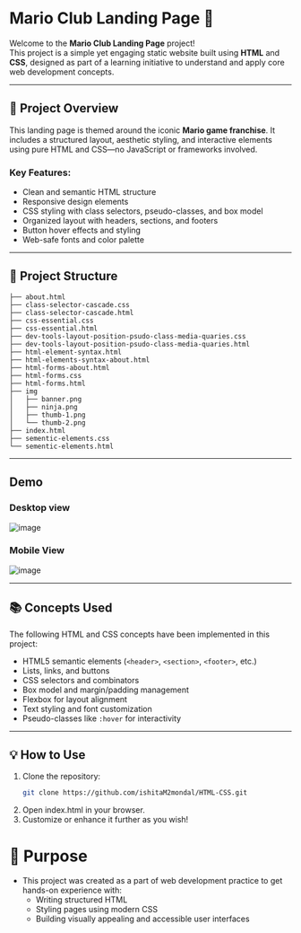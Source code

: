 # Mario Club Landing Page 🌟

Welcome to the **Mario Club Landing Page** project!  
This project is a simple yet engaging static website built using **HTML** and **CSS**, designed as part of a learning initiative to understand and apply core web development concepts.


---

## 🚀 Project Overview

This landing page is themed around the iconic **Mario game franchise**. It includes a structured layout, aesthetic styling, and interactive elements using pure HTML and CSS—no JavaScript or frameworks involved.

### Key Features:
- Clean and semantic HTML structure
- Responsive design elements
- CSS styling with class selectors, pseudo-classes, and box model
- Organized layout with headers, sections, and footers
- Button hover effects and styling
- Web-safe fonts and color palette

---

## 📂 Project Structure

```
├── about.html
├── class-selector-cascade.css
├── class-selector-cascade.html
├── css-essential.css
├── css-essential.html
├── dev-tools-layout-position-psudo-class-media-quaries.css
├── dev-tools-layout-position-psudo-class-media-quaries.html
├── html-element-syntax.html
├── html-elements-syntax-about.html
├── html-forms-about.html
├── html-forms.css
├── html-forms.html
├── img
│   ├── banner.png
│   ├── ninja.png
│   ├── thumb-1.png
│   └── thumb-2.png
├── index.html
├── sementic-elements.css
└── sementic-elements.html

```

---

## Demo

### Desktop view

![image](https://github.com/user-attachments/assets/8a069562-0a9d-49d8-80e0-910bc21f35a0)


### Mobile View

![image](https://github.com/user-attachments/assets/427937f8-a6d8-4bf9-962c-af1a55472dd8)


---


## 📚 Concepts Used

The following HTML and CSS concepts have been implemented in this project:

- HTML5 semantic elements (`<header>`, `<section>`, `<footer>`, etc.)
- Lists, links, and buttons
- CSS selectors and combinators
- Box model and margin/padding management
- Flexbox for layout alignment
- Text styling and font customization
- Pseudo-classes like `:hover` for interactivity

---

## 💡 How to Use

1. Clone the repository:
   ```bash
   git clone https://github.com/ishitaM2mondal/HTML-CSS.git

2.	Open index.html in your browser.
3.	Customize or enhance it further as you wish!


# 🎯 Purpose

- This project was created as a part of web development practice to get hands-on experience with:
  - Writing structured HTML
  - Styling pages using modern CSS
  - Building visually appealing and accessible user interfaces
